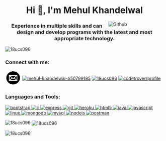 <h1 align="center">Hi 👋, I'm Mehul Khandelwal</h1>
<img width="35%" align="right" alt="Github" src="https://user-images.githubusercontent.com/48678280/88862734-4903af80-d201-11ea-968b-9c939d88a37c.gif" />
<h3 align="center">Experience in multiple skills and can design and develop programs with the latest and most appropriate technology.</h3>

<p align="left"> <img src="https://komarev.com/ghpvc/?username=18ucs096&label=Profile%20views&color=0e75b6&style=flat" alt="18ucs096" /> </p>

<h3 align="left">Connect with me:</h3>
<p align="left">
 <a href="mailto:18ucs096@lnmiit.ac.in" target="_blank"><img align="center" src="https://github.com/18ucs096/18ucs096/blob/main/Mail.jpg" alt="18ucs096@lnmiit.ac.in" height="50" width="50" /></a>
<a href="https://linkedin.com/in/mehul-khandelwal-b50799185" target="_blank"><img align="center" src="https://cdn.jsdelivr.net/npm/simple-icons@3.0.1/icons/linkedin.svg" alt="mehul-khandelwal-b50799185" height="30" width="40" /></a>
<a href="https://www.leetcode.com/18ucs096" target="_blank"><img align="center" src="https://cdn.jsdelivr.net/npm/simple-icons@3.0.1/icons/leetcode.svg" alt="18ucs096" height="30" width="40" /></a>
<a href="https://auth.geeksforgeeks.org/user/codetrover/profile" target="_blank"><img align="center" src="https://cdn.jsdelivr.net/npm/simple-icons@3.0.1/icons/geeksforgeeks.svg" alt="codetrover/profile" height="30" width="40" /></a>
</p>

<h3 align="left">Languages and Tools:</h3>
<p align="left"> <a href="https://getbootstrap.com" target="_blank"> <img src="https://devicons.github.io/devicon/devicon.git/icons/bootstrap/bootstrap-plain.svg" alt="bootstrap" width="40" height="40" /> </a> <a href="https://www.cprogramming.com/" target="_blank"> <img src="https://devicons.github.io/devicon/devicon.git/icons/c/c-original.svg" alt="c" width="40" height="40"/> </a> <a href="https://expressjs.com" target="_blank"> <img src="https://devicons.github.io/devicon/devicon.git/icons/express/express-original-wordmark.svg" alt="express" width="40" height="40"/> </a> <a href="https://git-scm.com/" target="_blank"> <img src="https://www.vectorlogo.zone/logos/git-scm/git-scm-icon.svg" alt="git" width="40" height="40"/> </a> <a href="https://heroku.com" target="_blank"> <img src="https://www.vectorlogo.zone/logos/heroku/heroku-icon.svg" alt="heroku" width="40" height="40"/> </a> <a href="https://www.w3.org/html/" target="_blank"> <img src="https://devicons.github.io/devicon/devicon.git/icons/html5/html5-original-wordmark.svg" alt="html5" width="40" height="40"/> </a> <a href="https://www.java.com" target="_blank"> <img src="https://devicons.github.io/devicon/devicon.git/icons/java/java-original-wordmark.svg" alt="java" width="40" height="40"/> </a> <a href="https://developer.mozilla.org/en-US/docs/Web/JavaScript" target="_blank"> <img src="https://devicons.github.io/devicon/devicon.git/icons/javascript/javascript-original.svg" alt="javascript" width="40" height="40"/> </a> <a href="https://www.linux.org/" target="_blank"> <img src="https://devicons.github.io/devicon/devicon.git/icons/linux/linux-original.svg" alt="linux" width="40" height="40"/> </a> <a href="https://www.mongodb.com/" target="_blank"> <img src="https://devicons.github.io/devicon/devicon.git/icons/mongodb/mongodb-original-wordmark.svg" alt="mongodb" width="40" height="40"/> </a> <a href="https://www.mysql.com/" target="_blank"> <img src="https://devicons.github.io/devicon/devicon.git/icons/mysql/mysql-original-wordmark.svg" alt="mysql" width="40" height="40"/> </a> <a href="https://nodejs.org" target="_blank"> <img src="https://devicons.github.io/devicon/devicon.git/icons/nodejs/nodejs-original-wordmark.svg" alt="nodejs" width="40" height="40"/> </a> <a href="https://postman.com" target="_blank"> <img src="https://www.vectorlogo.zone/logos/getpostman/getpostman-icon.svg" alt="postman" width="40" height="40"/> </a> </p>

<p><img align="left" src="https://github-readme-stats.vercel.app/api/top-langs?username=18ucs096&show_icons=true&locale=en&layout=compact" alt="18ucs096" /></p>

<p>&nbsp;<img align="center" src="https://github-readme-stats.vercel.app/api?username=18ucs096&show_icons=true&locale=en" alt="18ucs096" /></p>

<p><img align="center" src="https://github-readme-streak-stats.herokuapp.com/?user=18ucs096&" alt="18ucs096" /></p>
